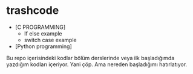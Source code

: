 # trashcode

- [C PROGRAMMING] 
    - If else example
    - switch case example
- [Python programming]
 


Bu repo içerisindeki kodlar bölüm derslerinde veya ilk başladığımda yazdığım kodları içeriyor. Yani çöp. Ama nereden başladığımı hatırlatıyor.
